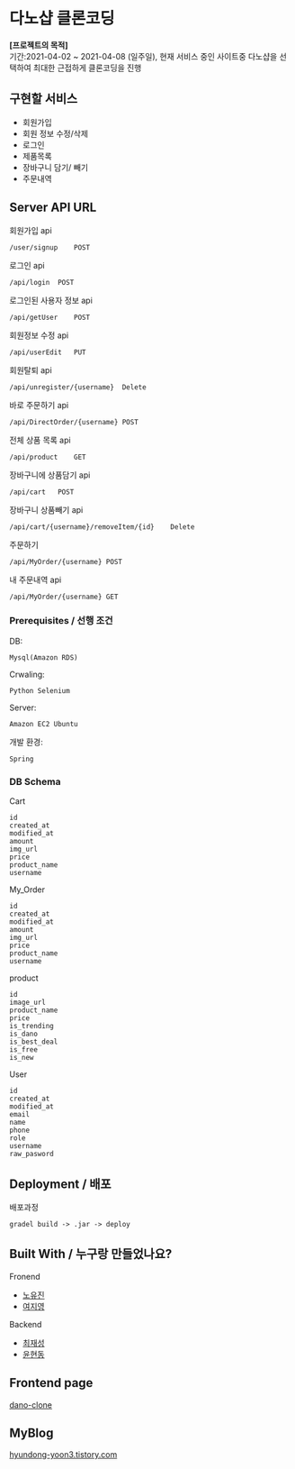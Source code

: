 # 다노샵 클론코딩

**[프로젝트의 목적]**  
기간:2021-04-02 ~ 2021-04-08 (일주일), 현재 서비스 중인 사이트중 다노샵을 선택하여 최대한 근접하게 클론코딩을 진행

## 구현할 서비스

* 회원가입
* 회원 정보 수정/삭제
* 로그인
* 제품목록
* 장바구니 담기/ 빼기
* 주문내역

## Server API URL

회원가입 api
```
/user/signup	POST
```

로그인 api
```
/api/login	POST
```

로그인된 사용자 정보 api
```
/api/getUser	POST
```

회원정보 수정 api
```
/api/userEdit	PUT
```

회원탈퇴 api
```
/api/unregister/{username}	Delete
```

바로 주문하기 api
```
/api/DirectOrder/{username}	POST
```

전체 상품 목록 api
```
/api/product	GET
```

장바구니에 상품담기 api
```
/api/cart	POST
```

장바구니 상품빼기 api
```
/api/cart/{username}/removeItem/{id}	Delete
```

주문하기
```
/api/MyOrder/{username}	POST
```

내 주문내역 api
```
/api/MyOrder/{username}	GET
```

### Prerequisites / 선행 조건

DB:

```
Mysql(Amazon RDS)
```

Crwaling:

```
Python Selenium
```

Server:

```
Amazon EC2 Ubuntu
```

개발 환경:
```
Spring
```

### DB Schema

Cart
```
id
created_at
modified_at
amount
img_url
price
product_name
username
```

My_Order
```
id
created_at
modified_at
amount
img_url
price
product_name
username
```

product
```
id
image_url
product_name
price
is_trending
is_dano
is_best_deal
is_free
is_new
```

User
```
id
created_at
modified_at
email
name
phone
role
username
raw_pasword
```

## Deployment / 배포

배포과정
```
gradel build -> .jar -> deploy
```

## Built With / 누구랑 만들었나요?
Fronend
* [노유진](https://github.com/noh-yj)
* [여지영](https://github.com/Jennayeo)

Backend
* [최재성](https://github.com/unkwn22)
* [윤현동](https://github.com/rincher)

## Frontend page
[dano-clone](https://github.com/noh-yj/dano-clone)

## MyBlog
[hyundong-yoon3.tistory.com](https://hyundong-yoon3.tistory.com/category/%ED%95%AD%ED%95%B499%20-%20%ED%81%B4%EB%A1%A0%EC%BD%94%EB%94%A9%20%EB%8B%A4%EB%85%B8%EC%83%B5)

